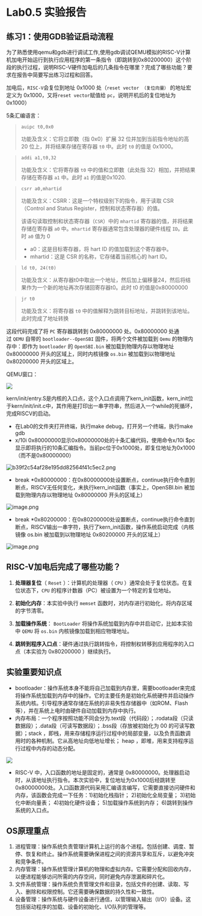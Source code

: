 # Lab0.5 实验报告

## 练习1：使用GDB验证启动流程

为了熟悉使用qemu和gdb进行调试工作,使用gdb调试QEMU模拟的RISC-V计算机加电开始运行到执行应用程序的第一条指令（即跳转到0x80200000）这个阶段的执行过程，说明RISC-V硬件加电后的几条指令在哪里？完成了哪些功能？要求在报告中简要写出练习过程和回答。

加电后，`RISC-V`会复位到地址 0x1000 处（`reset vector （复位向量）` 的地址宏定义为 0x1000，又将`reset vector`赋值给 `pc`，说明开机后的复位地址为 0x1000）

5条汇编语言：

> `auipc t0,0x0`
>
> 功能及含义：它将立即数（指 0x0）扩展 32 位并加到当前指令地址的高 20 位上，并将结果存储在寄存器 `t0` 中。此时 `t0` 的值是 0x1000。

> `addi a1,t0,32`
>
> 功能及含义：它将寄存器 `t0` 中的值和立即数（此处指 32）相加，并把结果存储在寄存器 `a1` 中。此时 `a1` 的值是0x1020.

> `csrr a0,mhartid`
>
> 功能及含义：CSRR：这是一个特权级别下的指令，用于读取 CSR（Control and Status Register，控制和状态寄存器）的值。
>
> 该语句读取控制和状态寄存器（`CSR`）中的 `mhartid` 寄存器的值，并将结果存储在寄存器 `a0` 中。`mhartid` 寄存器通常包含处理器的硬件线程 `ID`。此时 `a0` 值为 0
>
> *   a0：这是目标寄存器，将 hart ID 的值加载到这个寄存器中。
> *   mhartid：这是 CSR 的名称，它存储着当前核心的 hart ID。

> `ld t0, 24(t0)`
>
> 功能及含义：从寄存器t0中取出一个地址，然后加上偏移量24，然后将结果作为一个新的地址再次存储回寄存器t0。此时 t0 的值是0x80000000

> `jr t0`
>
> 功能及含义：将寄存器 `t0` 中的值解释为跳转目标地址，并跳转到该地址。此时完成了地址转换

这段代码完成了将 `PC` 寄存器跳转到 0x80000000 处。0x80000000 处通过 `QEMU` 自带的 `bootloader--OpenSBI` 固件，将两个文件被加载到 `Qemu` 的物理内存中：即作为 `bootloader` 的 `OpenSBI.bin` 被加载到物理内存以物理地址 0x80000000 开头的区域上，同时内核镜像 `os.bin` 被加载到以物理地址 0x80200000 开头的区域上。

QEMU窗口：

![](https://gitee.com/liang-jinghan888/nku-operating-system-2023/raw/master/%E5%9B%BE%E7%89%87%E6%96%87%E4%BB%B6%E5%A4%B9/0.5-1.png)

kern/init/entry.S是内核的入口点，这个入口点调用了kern\_init函数，kern\_init位于kern/init/init.c中，其作用是打印出一串字符串，然后进入一个while的死循环，完成RISCV的启动。

*   在Lab0的文件夹打开终端，执行make debug，打开另一个终端，执行make gdb
*   x/10i 0x80000000显示0x80000000处的十条汇编代码，使用命令x/10i \$pc显示即将执行的10条汇编指令。当前pc位于0x1000处，即复位地址为0x1000（而不是0x80000000）

![b39f2c54af28e195dd82564f41c5ec2.png](https://gitee.com/liang-jinghan888/nku-operating-system-2023/raw/master/%E5%9B%BE%E7%89%87%E6%96%87%E4%BB%B6%E5%A4%B9/0.5-2.png)

*   break \*0x80000000：在0x80000000处设置断点，continue执行命令直到断点，RISCV无任何变化，未执行kern\_init函数（事实上，OpenSBI.bin 被加载到物理内存以物理地址 0x80000000 开头的区域上）

![image.png](https://gitee.com/liang-jinghan888/nku-operating-system-2023/raw/master/%E5%9B%BE%E7%89%87%E6%96%87%E4%BB%B6%E5%A4%B9/0.5-3.png)

*   break \*0x80200000：在0x80200000处设置断点，continue执行命令直到断点，RISCV输出一串字符，执行了kern\_init函数，操作系统启动完成（内核镜像 os.bin 被加载到以物理地址 0x80200000 开头的区域上）

![image.png](https://note.youdao.com/yws/res/76/WEBRESOURCEdb39ba898d1b30714d60093fcabb646d)

## RISC-V加电后完成了哪些功能？

1.  **处理器复位**（ `Reset` ）：计算机的处理器（ `CPU` ）通常会处于复位状态。在复位状态下，`CPU` 的程序计数器（PC）被设置为一个特定的复位地址。

2.  **初始化内存**：本实验中执行 `memset` 函数时，对内存进行初始化，将内存区域的字节清零。

3.  **加载操作系统**： `BootLoader` 将操作系统加载到内存中并启动它，比如本实验中 `QEMU` 将 `os.bin` 内核镜像加载到相应物理地址。

4.  **跳转到程序入口点**：硬件通过执行跳转指令，将控制权转移到应用程序的入口点（本实验为 0x80200000 ）继续执行。

## 实验重要知识点

*   bootloader：操作系统本身不能将自己加载到内存里，需要bootloader来完成将操作系统加载到内存中的操作。它的主要任务是初始化系统硬件并启动操作系统内核。引导程序通常存储在系统的非易失性存储器中（如ROM、Flash等），并在系统上电时由硬件自动加载到内存中执行。
*   内存布局：一个程序按照功能不同会分为.text段（代码段）；.rodata段（只读数据段）；.data段（可读写数据段）；.bss段（存放被初始化为 00 的可读写数据）；stack ，即栈，用来存储程序运行过程中的局部变量，以及负责函数调用时的各种机制。它从高地址向低地址增长； heap ，即堆，用来支持程序运行过程中内存的动态分配。

![](https://gitee.com/nk-jj/os/raw/master/report/lab0.5_lab1/fig/0.5_4.png)  &#x20;

*   &#x20;RISC-V 中，入口函数的地址是固定的，通常是 0x80000000。处理器启动时，从该地址执行指令。本次实验中，复位地址为0x1000后经跳转至0x80000000处。入口函数源代码采用汇编语言编写，它需要直接访问硬件和内存，该函数会完成一下任务：1)初始化栈指针； 2)初始化全局变量； 3)初始化中断向量表； 4)初始化硬件设备； 5)加载操作系统到内存； 6)跳转到操作系统的入口点。

## OS原理重点

1.  进程管理：操作系统负责管理计算机上运行的各个进程。包括创建、调度、暂停、恢复和终止。操作系统需要确保进程之间的资源共享和互斥，以避免冲突和竞争条件。
2.  内存管理：操作系统管理计算机的物理和虚拟内存。它需要分配和回收内存，以便进程能够访问所需的内存空间，同时避免内存泄漏和碎片化。
3.  文件系统管理：操作系统负责管理文件和目录，包括文件的创建、读取、写入、删除和权限控制。它还需要确保数据的持久性和一致性。
4.  设备管理：操作系统与硬件设备进行通信，以管理输入输出（I/O）设备。这包括驱动程序的加载、设备的初始化、I/O队列的管理等。


